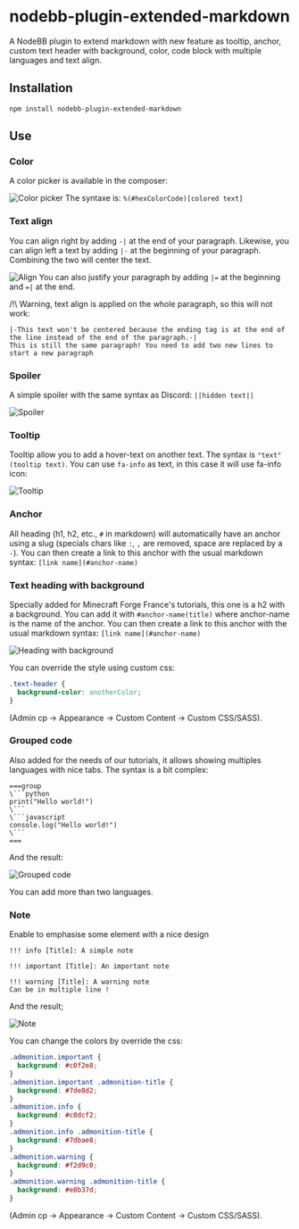 # nodebb-plugin-extended-markdown

A NodeBB plugin to extend markdown with new feature as tooltip, anchor, custom text header with background, color, code block with multiple languages and text align.

## Installation

`npm install nodebb-plugin-extended-markdown`

## Use

### Color

A color picker is available in the composer:

![Color picker](demo/color.png?raw=true)
The syntaxe is:
`%(#hexColorCode)[colored text]`

### Text align

You can align right by adding `-|` at the end of your paragraph. Likewise, you can align left a text by adding `|-` at the beginning of your paragraph.
Combining the two will center the text.

![Align](demo/align.png?raw=true)
You can also justify your paragraph by adding `|=` at the beginning and `=|` at the end.

/!\ Warning, text align is applied on the whole paragraph, so this will not work:

```
|-This text won't be centered because the ending tag is at the end of the line instead of the end of the paragraph.-|
This is still the same paragraph! You need to add two new lines to start a new paragraph
```

### Spoiler

A simple spoiler with the same syntax as Discord:
`||hidden text||`

![Spoiler](demo/spoiler.png?raw=true)

### Tooltip

Tooltip allow you to add a hover-text on another text. The syntax is `°text°(tooltip text)`. You can use `fa-info` as text, in this case it will use fa-info icon:

![Tooltip](demo/tooltip.png?raw=true)

### Anchor

All heading (h1, h2, etc., `#` in markdown) will automatically have an anchor using a slug (specials chars like `:`, `,` are removed, space are replaced by a `-`).
You can then create a link to this anchor with the usual markdown syntax: `[link name](#anchor-name)`

### Text heading with background

Specially added for Minecraft Forge France's tutorials, this one is a h2 with a background. You can add it with `#anchor-name(title)` where anchor-name is the name of the anchor. You can then create a link to this anchor with the usual markdown syntax: `[link name](#anchor-name)`

![Heading with background](demo/heading.png?raw=true)

You can override the style using custom css:

```css
.text-header {
  background-color: anotherColor;
}
```

(Admin cp -> Appearance -> Custom Content -> Custom CSS/SASS).

### Grouped code

Also added for the needs of our tutorials, it allows showing multiples languages with nice tabs. The syntax is a bit complex:

````
===group
\```python
print("Hello world!")
\```
\```javascript
console.log("Hello world!")
\```
===
````

And the result:

![Grouped code](demo/groupedcode.gif?raw=true)

You can add more than two languages.

### Note

Enable to emphasise some element with a nice design

```
!!! info [Title]: A simple note

!!! important [Title]: An important note

!!! warning [Title]: A warning note
Can be in multiple line !
```

And the result;

![Note](demo/note.png)

You can change the colors by override the css:

```css
.admonition.important {
  background: #c0f2e8;
}
.admonition.important .admonition-title {
  background: #7de8d2;
}
.admonition.info {
  background: #c0dcf2;
}
.admonition.info .admonition-title {
  background: #7dbae8;
}
.admonition.warning {
  background: #f2d9c0;
}
.admonition.warning .admonition-title {
  background: #e8b37d;
}
```

(Admin cp -> Appearance -> Custom Content -> Custom CSS/SASS).
